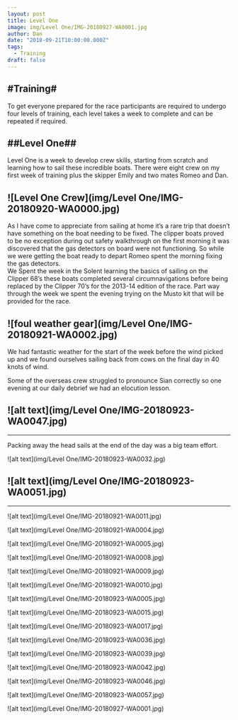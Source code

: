 ```yaml
---
layout: post
title: Level One
image: img/Level One/IMG-20180927-WA0001.jpg
author: Dan
date: "2018-09-21T10:00:00.000Z"
tags:
  - Training
draft: false
---
```


#Training#
---

To get everyone prepared for the race participants are required to undergo four levels of training, each level takes a week to complete and can be repeated if required.

##Level One##
---

Level One is a week to develop crew skills, starting from scratch and learning how to sail these incredible boats. There were eight crew on my first week of training plus the skipper Emily and two mates Romeo and Dan.

![Level One Crew](img/Level One/IMG-20180920-WA0000.jpg)
---
As I have come to appreciate from sailing at home it’s a rare trip that doesn’t have something on the boat needing to be fixed. The clipper boats proved to be no exception during out safety walkthrough on the first morning it was discovered that the gas detectors on board were not functioning. So while we were getting the boat ready to depart Romeo spent the morning fixing the gas detectors.    
We Spent the week in the Solent learning the basics of sailing on the Clipper 68’s these boats completed several circumnavigations before being replaced by the Clipper 70’s for the 2013-14 edition of the race. 
Part way through the week we spent the evening trying on the Musto kit that will be provided for the race.

![foul weather gear](img/Level One/IMG-20180921-WA0002.jpg)
---
We had fantastic weather for the start of the week before the wind picked up and we found ourselves sailing back from cows on the final day in 40 knots of wind.

Some of the overseas crew struggled to pronounce Sian correctly so one evening at our daily debrief we had an elocution lesson. 

![alt text](img/Level One/IMG-20180923-WA0047.jpg)
---
---

Packing away the head sails at the end of the day was a big team effort.

![alt text](img/Level One/IMG-20180923-WA0032.jpg)

![alt text](img/Level One/IMG-20180923-WA0051.jpg)
---
---

![alt text](img/Level One/IMG-20180921-WA0011.jpg)

![alt text](img/Level One/IMG-20180921-WA0004.jpg)

![alt text](img/Level One/IMG-20180921-WA0005.jpg)

![alt text](img/Level One/IMG-20180921-WA0008.jpg)

![alt text](img/Level One/IMG-20180921-WA0009.jpg)

![alt text](img/Level One/IMG-20180921-WA0010.jpg)

![alt text](img/Level One/IMG-20180923-WA0005.jpg)

![alt text](img/Level One/IMG-20180923-WA0015.jpg)

![alt text](img/Level One/IMG-20180923-WA0017.jpg)

![alt text](img/Level One/IMG-20180923-WA0036.jpg)

![alt text](img/Level One/IMG-20180923-WA0039.jpg)

![alt text](img/Level One/IMG-20180923-WA0042.jpg)

![alt text](img/Level One/IMG-20180923-WA0046.jpg)

![alt text](img/Level One/IMG-20180923-WA0057.jpg)

![alt text](img/Level One/IMG-20180927-WA0001.jpg)

